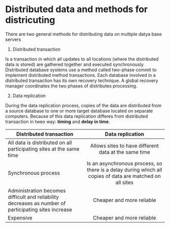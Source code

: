 # Distributed data and methods for districuting

There are two general methods for distributing data on multiple datya base servers

1. Distributed transaction

Is a transaction in which all updates to all locations  (where the distributed data is stored) are gathered together and executed synchronously. Distributed database systems use a method called two-phase commit to implement distributed method transactions. Each database involved in a distributed transaction has its own recovery technique. A global recovery manager coordinates the two phases of distributes processing.

2. Data replication

During the data replication process, copies of the data are distributed from a source database to one or more target database located on separate computers. Because of this data replication differes from distributed transaction in tweo way: __timing__ and __delay in time__.

|Distributed transaction                                                | Data replication                                     | 
| --------------------------------------------------------------------- |:----------------------------------------------------:|
| All data is distributed on all participating sites at the same time   | Allows sites to have different data at the same time |
| Synchronous process   | Is an asynchronous process, so there is a delay during which all copies of data are matched on all sites |
| Administration becomes difficult and reliability decreases as number of participating sites increase   | Cheaper and more reliable |
| Expensive   | Cheaper and more reliable | 
